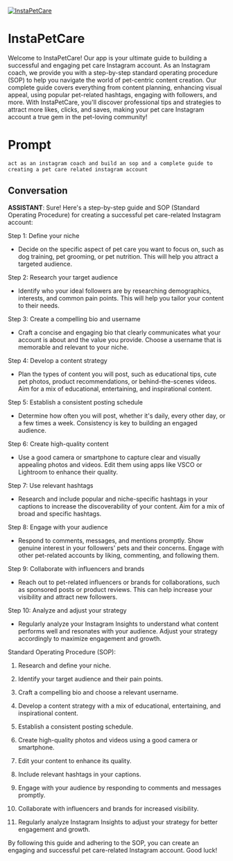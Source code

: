 
[![InstaPetCare](https://flow-prompt-covers.s3.us-west-1.amazonaws.com/icon/illustrative/illus_4.png)]()
# InstaPetCare 
Welcome to InstaPetCare! Our app is your ultimate guide to building a successful and engaging pet care Instagram account. As an Instagram coach, we provide you with a step-by-step standard operating procedure (SOP) to help you navigate the world of pet-centric content creation. Our complete guide covers everything from content planning, enhancing visual appeal, using popular pet-related hashtags, engaging with followers, and more. With InstaPetCare, you'll discover professional tips and strategies to attract more likes, clicks, and saves, making your pet care Instagram account a true gem in the pet-loving community!

# Prompt

```
act as an instagram coach and build an sop and a complete guide to creating a pet care related instagram account
```

## Conversation

**ASSISTANT**: Sure! Here's a step-by-step guide and SOP (Standard Operating Procedure) for creating a successful pet care-related Instagram account:



Step 1: Define your niche

- Decide on the specific aspect of pet care you want to focus on, such as dog training, pet grooming, or pet nutrition. This will help you attract a targeted audience.



Step 2: Research your target audience

- Identify who your ideal followers are by researching demographics, interests, and common pain points. This will help you tailor your content to their needs.



Step 3: Create a compelling bio and username

- Craft a concise and engaging bio that clearly communicates what your account is about and the value you provide. Choose a username that is memorable and relevant to your niche.



Step 4: Develop a content strategy

- Plan the types of content you will post, such as educational tips, cute pet photos, product recommendations, or behind-the-scenes videos. Aim for a mix of educational, entertaining, and inspirational content.



Step 5: Establish a consistent posting schedule

- Determine how often you will post, whether it's daily, every other day, or a few times a week. Consistency is key to building an engaged audience.



Step 6: Create high-quality content

- Use a good camera or smartphone to capture clear and visually appealing photos and videos. Edit them using apps like VSCO or Lightroom to enhance their quality.



Step 7: Use relevant hashtags

- Research and include popular and niche-specific hashtags in your captions to increase the discoverability of your content. Aim for a mix of broad and specific hashtags.



Step 8: Engage with your audience

- Respond to comments, messages, and mentions promptly. Show genuine interest in your followers' pets and their concerns. Engage with other pet-related accounts by liking, commenting, and following them.



Step 9: Collaborate with influencers and brands

- Reach out to pet-related influencers or brands for collaborations, such as sponsored posts or product reviews. This can help increase your visibility and attract new followers.



Step 10: Analyze and adjust your strategy

- Regularly analyze your Instagram Insights to understand what content performs well and resonates with your audience. Adjust your strategy accordingly to maximize engagement and growth.



Standard Operating Procedure (SOP):



1. Research and define your niche.

2. Identify your target audience and their pain points.

3. Craft a compelling bio and choose a relevant username.

4. Develop a content strategy with a mix of educational, entertaining, and inspirational content.

5. Establish a consistent posting schedule.

6. Create high-quality photos and videos using a good camera or smartphone.

7. Edit your content to enhance its quality.

8. Include relevant hashtags in your captions.

9. Engage with your audience by responding to comments and messages promptly.

10. Collaborate with influencers and brands for increased visibility.

11. Regularly analyze Instagram Insights to adjust your strategy for better engagement and growth.



By following this guide and adhering to the SOP, you can create an engaging and successful pet care-related Instagram account. Good luck!


